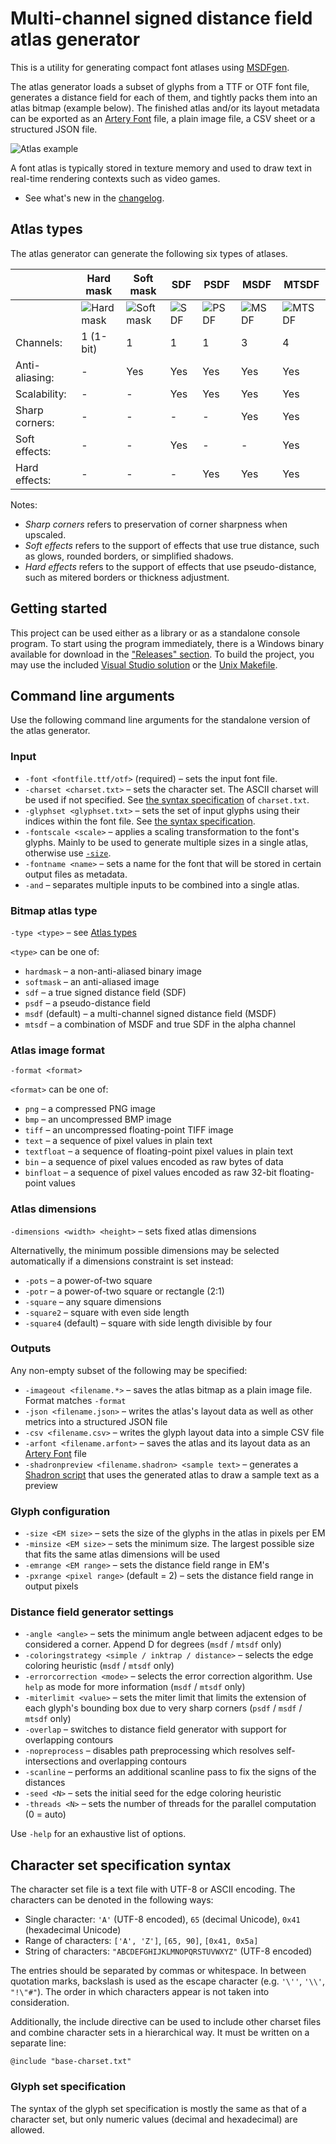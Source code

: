 
# Multi-channel signed distance field atlas generator

This is a utility for generating compact font atlases using [MSDFgen](https://github.com/Chlumsky/msdfgen).

The atlas generator loads a subset of glyphs from a TTF or OTF font file, generates a distance field for each of them, and tightly packs them into an atlas bitmap (example below). The finished atlas and/or its layout metadata can be exported as an [Artery Font](https://github.com/Chlumsky/artery-font-format) file, a plain image file, a CSV sheet or a structured JSON file.

![Atlas example](https://user-images.githubusercontent.com/18639794/76163889-811f2e80-614a-11ea-9b28-1eed54dbb899.png)

A font atlas is typically stored in texture memory and used to draw text in real-time rendering contexts such as video games.

- See what's new in the [changelog](CHANGELOG.md).

## Atlas types

The atlas generator can generate the following six types of atlases.

| |Hard mask|Soft mask|SDF|PSDF|MSDF|MTSDF|
|-|-|-|-|-|-|-|
| |![Hard mask](https://user-images.githubusercontent.com/18639794/76163903-9eec9380-614a-11ea-92cb-d49485bbad31.png)|![Soft mask](https://user-images.githubusercontent.com/18639794/76163904-a1e78400-614a-11ea-912a-b220fed081cb.png)|![SDF](https://user-images.githubusercontent.com/18639794/76163905-a4e27480-614a-11ea-93eb-c80819a44e6e.png)|![PSDF](https://user-images.githubusercontent.com/18639794/76163907-a6ac3800-614a-11ea-8d97-dafc1db6711d.png)|![MSDF](https://user-images.githubusercontent.com/18639794/76163909-a9a72880-614a-11ea-9726-e825ee0dde94.png)|![MTSDF](https://user-images.githubusercontent.com/18639794/76163910-ac098280-614a-11ea-8b6b-811d864cd584.png)|
|Channels:|1 (1-bit)|1|1|1|3|4|
|Anti-aliasing:|-|Yes|Yes|Yes|Yes|Yes|
|Scalability:|-|-|Yes|Yes|Yes|Yes|
|Sharp corners:|-|-|-|-|Yes|Yes|
|Soft effects:|-|-|Yes|-|-|Yes|
|Hard effects:|-|-|-|Yes|Yes|Yes|

Notes:
- *Sharp corners* refers to preservation of corner sharpness when upscaled.
- *Soft effects* refers to the support of effects that use true distance, such as glows, rounded borders, or simplified shadows.
- *Hard effects* refers to the support of effects that use pseudo-distance, such as mitered borders or thickness adjustment.

## Getting started

This project can be used either as a library or as a standalone console program.
To start using the program immediately, there is a Windows binary available for download in the ["Releases" section](https://github.com/Chlumsky/msdf-atlas-gen/releases).
To build the project, you may use the included [Visual Studio solution](msdf-atlas-gen.sln) or the [Unix Makefile](Makefile).

## Command line arguments

Use the following command line arguments for the standalone version of the atlas generator.

### Input

- `-font <fontfile.ttf/otf>` (required) &ndash; sets the input font file.
- `-charset <charset.txt>` &ndash; sets the character set. The ASCII charset will be used if not specified. See [the syntax specification](#character-set-specification-syntax) of `charset.txt`.
- `-glyphset <glyphset.txt>` &ndash; sets the set of input glyphs using their indices within the font file. See [the syntax specification](#glyph-set-specification).
- `-fontscale <scale>` &ndash; applies a scaling transformation to the font's glyphs. Mainly to be used to generate multiple sizes in a single atlas, otherwise use [`-size`](#glyph-configuration).
- `-fontname <name>` &ndash; sets a name for the font that will be stored in certain output files as metadata.
- `-and` &ndash; separates multiple inputs to be combined into a single atlas.

### Bitmap atlas type

`-type <type>` &ndash; see [Atlas types](#atlas-types)

`<type>` can be one of:

- `hardmask` &ndash; a non-anti-aliased binary image
- `softmask` &ndash; an anti-aliased image
- `sdf` &ndash; a true signed distance field (SDF)
- `psdf` &ndash; a pseudo-distance field
- `msdf` (default) &ndash; a multi-channel signed distance field (MSDF)
- `mtsdf` &ndash; a combination of MSDF and true SDF in the alpha channel

### Atlas image format

`-format <format>`

`<format>` can be one of:

- `png` &ndash; a compressed PNG image
- `bmp` &ndash; an uncompressed BMP image
- `tiff` &ndash; an uncompressed floating-point TIFF image
- `text` &ndash; a sequence of pixel values in plain text
- `textfloat` &ndash; a sequence of floating-point pixel values in plain text
- `bin` &ndash; a sequence of pixel values encoded as raw bytes of data
- `binfloat` &ndash; a sequence of pixel values encoded as raw 32-bit floating-point values

### Atlas dimensions

`-dimensions <width> <height>` &ndash; sets fixed atlas dimensions

Alternativelly, the minimum possible dimensions may be selected automatically if a dimensions constraint is set instead:

- `-pots` &ndash; a power-of-two square
- `-potr` &ndash; a power-of-two square or rectangle (2:1)
- `-square` &ndash; any square dimensions
- `-square2` &ndash; square with even side length
- `-square4` (default) &ndash; square with side length divisible by four

### Outputs

Any non-empty subset of the following may be specified:

- `-imageout <filename.*>` &ndash; saves the atlas bitmap as a plain image file. Format matches `-format`
- `-json <filename.json>` &ndash; writes the atlas's layout data as well as other metrics into a structured JSON file
- `-csv <filename.csv>` &ndash; writes the glyph layout data into a simple CSV file
- `-arfont <filename.arfont>` &ndash; saves the atlas and its layout data as an [Artery Font](https://github.com/Chlumsky/artery-font-format) file
- `-shadronpreview <filename.shadron> <sample text>` &ndash; generates a [Shadron script](https://www.arteryengine.com/shadron/) that uses the generated atlas to draw a sample text as a preview

### Glyph configuration

- `-size <EM size>` &ndash; sets the size of the glyphs in the atlas in pixels per EM
- `-minsize <EM size>` &ndash; sets the minimum size. The largest possible size that fits the same atlas dimensions will be used
- `-emrange <EM range>` &ndash; sets the distance field range in EM's
- `-pxrange <pixel range>` (default = 2) &ndash; sets the distance field range in output pixels

### Distance field generator settings

- `-angle <angle>` &ndash; sets the minimum angle between adjacent edges to be considered a corner. Append D for degrees (`msdf` / `mtsdf` only)
- `-coloringstrategy <simple / inktrap / distance>` &ndash; selects the edge coloring heuristic (`msdf` / `mtsdf` only)
- `-errorcorrection <mode>` &ndash; selects the error correction algorithm. Use `help` as mode for more information (`msdf` / `mtsdf` only)
- `-miterlimit <value>` &ndash; sets the miter limit that limits the extension of each glyph's bounding box due to very sharp corners (`psdf` / `msdf` / `mtsdf` only)
- `-overlap` &ndash; switches to distance field generator with support for overlapping contours
- `-nopreprocess` &ndash; disables path preprocessing which resolves self-intersections and overlapping contours
- `-scanline` &ndash; performs an additional scanline pass to fix the signs of the distances
- `-seed <N>` &ndash; sets the initial seed for the edge coloring heuristic
- `-threads <N>` &ndash; sets the number of threads for the parallel computation (0 = auto)

Use `-help` for an exhaustive list of options.

## Character set specification syntax

The character set file is a text file with UTF-8 or ASCII encoding.
The characters can be denoted in the following ways:

- Single character: `'A'` (UTF-8 encoded), `65` (decimal Unicode), `0x41` (hexadecimal Unicode)
- Range of characters: `['A', 'Z']`, `[65, 90]`, `[0x41, 0x5a]`
- String of characters: `"ABCDEFGHIJKLMNOPQRSTUVWXYZ"` (UTF-8 encoded)

The entries should be separated by commas or whitespace.
In between quotation marks, backslash is used as the escape character (e.g. `'\''`, `'\\'`, `"!\"#"`).
The order in which characters appear is not taken into consideration.

Additionally, the include directive can be used to include other charset files and combine character sets in a hierarchical way.
It must be written on a separate line:

`@include "base-charset.txt"`

### Glyph set specification

The syntax of the glyph set specification is mostly the same as that of a character set, but only numeric values (decimal and hexadecimal) are allowed.
